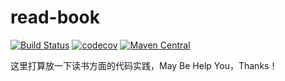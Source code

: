 # read-book

[![Build Status](https://travis-ci.org/SuperDubbo/read-book.svg?branch=master)](https://travis-ci.org/SuperDubbo/read-book)
[![codecov](https://codecov.io/gh/SuperDubbo/read-book/branch/master/graph/badge.svg)](https://codecov.io/gh/SuperDubbo/read-book)
[![Maven Central](https://maven-badges.herokuapp.com/maven-central/top.crossoverjie.opensource/distributed-redis-tool/badge.svg)](https://maven-badges.herokuapp.com/maven-central/top.crossoverjie.opensource/distributed-redis-tool/)


这里打算放一下读书方面的代码实践，May Be Help You，Thanks！